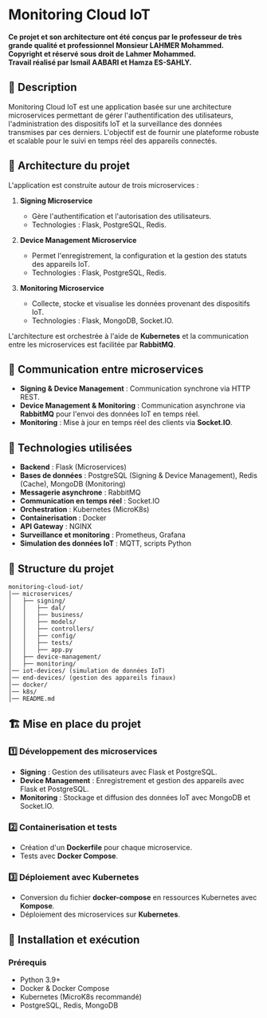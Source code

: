 # Monitoring Cloud IoT

**Ce projet et son architecture ont été conçus par le professeur de très grande qualité et professionnel Monsieur LAHMER Mohammed.**  
**Copyright et réservé sous droit de Lahmer Mohammed.**  
**Travail réalisé par Ismail AABARI et Hamza ES-SAHLY.**  

## 📝 Description
Monitoring Cloud IoT est une application basée sur une architecture microservices permettant de gérer l'authentification des utilisateurs, l'administration des dispositifs IoT et la surveillance des données transmises par ces derniers. L'objectif est de fournir une plateforme robuste et scalable pour le suivi en temps réel des appareils connectés.

## 🚀 **Architecture du projet**
L'application est construite autour de trois microservices :

1. **Signing Microservice**  
   - Gère l'authentification et l'autorisation des utilisateurs.
   - Technologies : Flask, PostgreSQL, Redis.

2. **Device Management Microservice**  
   - Permet l'enregistrement, la configuration et la gestion des statuts des appareils IoT.
   - Technologies : Flask, PostgreSQL, Redis.

3. **Monitoring Microservice**  
   - Collecte, stocke et visualise les données provenant des dispositifs IoT.
   - Technologies : Flask, MongoDB, Socket.IO.

L'architecture est orchestrée à l'aide de **Kubernetes** et la communication entre les microservices est facilitée par **RabbitMQ**.

## 🔗 **Communication entre microservices**
- **Signing & Device Management** : Communication synchrone via HTTP REST.
- **Device Management & Monitoring** : Communication asynchrone via **RabbitMQ** pour l'envoi des données IoT en temps réel.
- **Monitoring** : Mise à jour en temps réel des clients via **Socket.IO**.

## 🔧 **Technologies utilisées**
- **Backend** : Flask (Microservices)
- **Bases de données** : PostgreSQL (Signing & Device Management), Redis (Cache), MongoDB (Monitoring)
- **Messagerie asynchrone** : RabbitMQ
- **Communication en temps réel** : Socket.IO
- **Orchestration** : Kubernetes (MicroK8s)
- **Containerisation** : Docker
- **API Gateway** : NGINX
- **Surveillance et monitoring** : Prometheus, Grafana
- **Simulation des données IoT** : MQTT, scripts Python

## 📂 **Structure du projet**
```
monitoring-cloud-iot/
│── microservices/
│   ├── signing/
│   │   ├── dal/
│   │   ├── business/
│   │   ├── models/
│   │   ├── controllers/
│   │   ├── config/
│   │   ├── tests/
│   │   ├── app.py
│   ├── device-management/
│   ├── monitoring/
│── iot-devices/ (simulation de données IoT)
│── end-devices/ (gestion des appareils finaux)
│── docker/
│── k8s/
│── README.md
```

## 🏗️ **Mise en place du projet**

### 1️⃣ **Développement des microservices**
- **Signing** : Gestion des utilisateurs avec Flask et PostgreSQL.
- **Device Management** : Enregistrement et gestion des appareils avec Flask et PostgreSQL.
- **Monitoring** : Stockage et diffusion des données IoT avec MongoDB et Socket.IO.

### 2️⃣ **Containerisation et tests**
- Création d'un **Dockerfile** pour chaque microservice.
- Tests avec **Docker Compose**.

### 3️⃣ **Déploiement avec Kubernetes**
- Conversion du fichier **docker-compose** en ressources Kubernetes avec **Kompose**.
- Déploiement des microservices sur **Kubernetes**.

## 📜 **Installation et exécution**
### Prérequis
- Python 3.9+
- Docker & Docker Compose
- Kubernetes (MicroK8s recommandé)
- PostgreSQL, Redis, MongoDB

